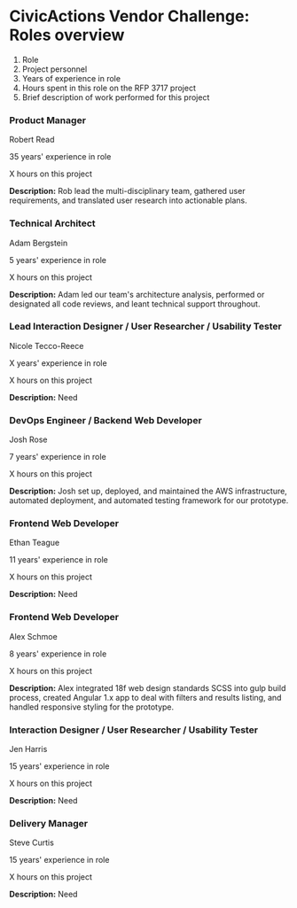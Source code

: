# CivicActions Vendor Challenge: Roles overview

1. Role 
2. Project personnel
3. Years of experience in role
4. Hours spent in this role on the RFP 3717 project
5. Brief description of work performed for this project

### Product Manager
Robert Read

35 years' experience in role 

X hours on this project 

**Description:** 
Rob lead the multi-disciplinary team, gathered user requirements, and translated user research into actionable plans.

### Technical Architect
Adam Bergstein

5 years' experience in role 

X hours on this project 

**Description:** 
Adam led our team's architecture analysis, performed or designated all code reviews, and leant technical support throughout. 

### Lead Interaction Designer / User Researcher / Usability Tester
Nicole Tecco-Reece

X years' experience in role 

X hours on this project 

**Description:** 
Need

### DevOps Engineer / Backend Web Developer
Josh Rose

7 years' experience in role 

X hours on this project 

**Description:** 
Josh set up, deployed, and maintained the AWS infrastructure, automated deployment, and automated testing framework for our prototype. 

### Frontend Web Developer 
Ethan Teague 

11 years' experience in role 

X hours on this project 

**Description:** 
Need

### Frontend Web Developer
Alex Schmoe 

8 years' experience in role 

X hours on this project 

**Description:** 
Alex integrated 18f web design standards SCSS into gulp build process, created Angular 1.x app to deal with filters and results listing, and handled responsive styling for the prototype.

### Interaction Designer / User Researcher / Usability Tester
Jen Harris 

15 years' experience in role 

X hours on this project 

**Description:** 
Need 

### Delivery Manager
Steve Curtis 

15 years' experience in role 

X hours on this project 

**Description:** 
Need 
